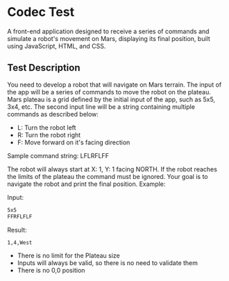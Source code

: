 # Codec Test

A front-end application designed to receive a series of commands and simulate a robot's movement on Mars, displaying its final position, built using JavaScript, HTML, and CSS.

## Test Description

You need to develop a robot that will navigate on Mars terrain.
The input of the app will be a series of commands to move the robot on the plateau. Mars plateau is a grid defined by the initial input of the app, such as 5x5, 3x4, etc.
The second input line will be a string containing multiple commands as described below:

- L: Turn the robot left
- R: Turn the robot right
- F: Move forward on it's facing direction

Sample command string: LFLRFLFF

The robot will always start at X: 1, Y: 1 facing NORTH. If the robot reaches the limits of the plateau the command must be ignored.
Your goal is to navigate the robot and print the final position.
Example:

Input:
```sh
5x5
FFRFLFLF
```

Result:
```sh
1,4,West
```

- There is no limit for the Plateau size
- Inputs will always be valid, so there is no need to validate them
- There is no 0,0 position